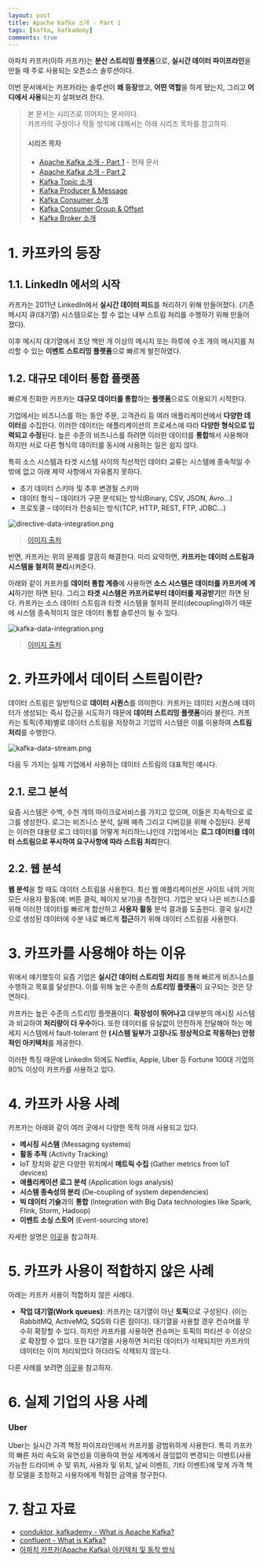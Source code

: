 ```yaml
---
layout: post
title: Apache Kafka 소개 - Part 1
tags: [kafka, kafkademy]
comments: true
---
```


아파치 카프카(이하 카프카)는 **분산 스트리밍 플랫폼**으로, **실시간 데이터 파이프라인**을 만들 때 주로 사용되는 오픈소스 솔루션이다.

이번 문서에서는 카프카라는 솔루션이 **왜 등장**했고, **어떤 역할**을 하게 됐는지, 그리고 **어디에서 사용**되는지 살펴보려 한다.

> 본 문서는 시리즈로 이어지는 문서이다. <br> 카프카의 구성이나 작동 방식에 대해서는 아래 시리즈 목차를 참고하자.
> #### 시리즈 목차
> * [Apache Kafka 소개 - Part 1](https://bky373.github.io/2022-07-01-introduction-to-apache-kafka-part-1/) - 현재 문서
> * [Apache Kafka 소개 - Part 2](https://bky373.github.io/2022-07-02-introduction-to-apache-kafka-part-2/)
> * [Kafka Topic 소개](https://bky373.github.io/2022-07-03-kafka-topics/)
> * [Kafka Producer & Message](https://bky373.github.io/2022-07-04-kafka-producers-and-messages/)
> * [Kafka Consumer 소개](https://bky373.github.io/2022-07-05-kafka-consumers/)
> * [Kafka Consumer Group & Offset](https://bky373.github.io/2022-07-06-kafka-consumer-group-and-offsets/)
> * [Kafka Broker 소개](https://bky373.github.io/2022-07-07-kafka-brokers/)

# 1. 카프카의 등장

## 1.1. LinkedIn 에서의 시작

카프카는 2011년 LinkedIn에서 **실시간 데이터 피드**를 처리하기 위해 만들어졌다. (기존 메시지 큐(대기열) 시스템으로는 할 수 없는 내부
스트림 처리를 수행하기 위해 만들어졌다).

이후 메시지 대기열에서 초당 백만 개 이상의 메시지 또는 하루에 수조 개의 메시지를 처리할 수 있는 **이벤트 스트리밍 플랫폼**으로 빠르게 발전하였다.

## 1.2. 대규모 데이터 통합 플랫폼

빠르게 진화한 카프카는 **대규모 데이터를 통합**하는 **플랫폼**으로도 이용되기 시작한다.

기업에서는 비즈니스를 하는 동안 주문, 고객관리 등 여러 애플리케이션에서 **다양한 데이터**를 수집한다.
이러한 데이터는 애플리케이션의 프로세스에 따라 **다양한 형식으로 입력되고 수정**된다.
높은 수준의 비즈니스를 하려면 이러한 데이터를 **통합**해서 사용해야 하지만 서로 다른 형식의 데이터를 동시에 사용하는 일은 쉽지 않다.

특히 소스 시스템과 타겟 시스템 사이의 직선적인 데이터 교류는 시스템에 종속적일 수밖에 없고 아래 제약 사항에서 자유롭지 못하다.

* 초기 데이터 스키마 및 추후 변경될 스키마
* 데이터 형식 – 데이터가 구문 분석되는 방식(Binary, CSV, JSON, Avro…)
* 프로토콜 – 데이터가 전송되는 방식(TCP, HTTP, REST, FTP, JDBC…)

![directive-data-integration.png](../assets/img/2022-07-01-introduction-to-apache-kafka-part-1/directive-data-integration.png)
> [이미지 출처](https://www.conduktor.io/kafka/what-is-apache-kafka-part-1)

반면, 카프카는 위의 문제를 깔끔히 해결한다. 미리 요약하면, **카프카는 데이터 스트림과 시스템을 철저히 분리**시켜준다.

아래와 같이 카프카를 **데이터 통합 계층**에 사용하면 **소스 시스템은 데이터를 카프카에 게시**하기만 하면 된다. 그리고 **타겟 시스템은 카프카로부터 데이터를 제공받기**만 하면 된다.
카프카는 소스 데이터 스트림과 타켓 시스템을 철저히 분리(decoupling)하기 때문에 시스템 종속적이지 않은 데이터 통합 솔루션이 될 수 있다.

![kafka-data-integration.png](../assets/img/2022-07-01-introduction-to-apache-kafka-part-1/kafka-data-integration.png)
> [이미지 출처](https://www.conduktor.io/kafka/what-is-apache-kafka-part-1)

# 2. 카프카에서 데이터 스트림이란?

데이터 스트림은 일반적으로 **데이터 시퀀스**를 의미한다. 카프카는 데이터 시퀀스에 데이터가 생성되는 즉시 접근을 시도하기 때문에 **데이터 스트리밍 플랫폼**이라 불린다.
카프카는 토픽(주제)별로 데이터 스트림을 저장하고 기업의 시스템은 이를 이용하여 **스트림 처리**를 수행한다.

![kafka-data-stream.png](../assets/img/2022-07-01-introduction-to-apache-kafka-part-1/kafka-data-stream.png)

다음 두 가지는 실제 기업에서 사용하는 데이터 스트림의 대표적인 예시다.

## 2.1. 로그 분석

요즘 시스템은 수백, 수천 개의 마이크로서비스를 가지고 있으며, 이들은 지속적으로 로그를 생성한다. 로그는 비즈니스 분석, 실패 예측 그리고 디버깅을 위해 수집된다.
문제는 이러한 대용량 로그 데이터를 어떻게 처리하느냐인데 기업에서는 **로그 데이터를 데이터 스트림으로 푸시하여 요구사항에 따라 스트림 처리**한다.

## 2.2. 웹 분석

**웹 분석**을 할 때도 데이터 스트림을 사용한다. 최신 웹 애플리케이션은 사이트 내의 거의 모든 사용자 활동(예: 버튼 클릭, 페이지 보기)을 측정한다.
기업은 보다 나은 비즈니스를 위해 이러한 데이터를 빠르게 합산하고 **사용자 활동** 분석 결과를 도출한다. 결국 실시간으로 생성된 데이터에 수분 내로 빠르게 **접근**하기 위해 데이터
스트림을 사용한다.

# 3. 카프카를 사용해야 하는 이유

위에서 얘기했듯이 요즘 기업은 **실시간 데이터 스트리밍 처리**를 통해 빠르게 비즈니스를 수행하고 목표를 달성한다. 이를 위해 높은 수준의 **스트리밍 플랫폼**이 요구되는 것은 당연하다.

카프카는 높은 수준의 스트리밍 플랫폼이다. **확장성이 뛰어나고** 대부분의 메시징 시스템과 비교하여 **처리량이 더 우수**하다.
또한 데이터를 유실없이 안전하게 전달해야 하는 메세지 시스템에서 fault-tolerant 한 **(시스템 일부가 고장나도 정상적으로 작동하는) 안정적인 아키텍처**를 제공한다.

이러한 특징 때문에 LinkedIn 외에도 Netflix, Apple, Uber 등 Fortune 100대 기업의 80% 이상이 카프카를 사용하고 있다.

# 4. 카프카 사용 사례

카프카는 아래와 같이 여러 곳에서 다양한 목적 아래 사용되고 있다. <br>

* **메시징 시스템** (Messaging systems)
* **활동 추적** (Activity Tracking)
* IoT 장치와 같은 다양한 위치에서 **메트릭 수집** (Gather metrics from IoT devices)
* **애플리케이션 로그 분석** (Application logs analysis)
* **시스템 종속성의 분리** (De-coupling of system dependencies)
* **빅 데이터 기술**과의 **통합** (Integration with Big Data technologies like Spark, Flink, Storm, Hadoop)
* **이벤트 소싱 스토어** (Event-sourcing store)

자세한 설명은 [이곳](https://kafka.apache.org/uses)을 참고하자.

# 5. 카프카 사용이 적합하지 않은 사례

아래는 카프카 사용이 적합하지 않은 사례다.

* **작업 대기열(Work queues)**: 카프카는 대기열이 아닌 **토픽**으로 구성된다. (이는 RabbitMQ, ActiveMQ, SQS와 다른 점이다).
  대기열을 사용할 경우 컨슈머를 무수히 확장할 수 있다. 하지만 카프카를 사용하면 컨슈머는 토픽의 파티션 수 이상으로 확장할 수 없다.
  또한 대기열을 사용하면 처리된 데이터가 삭제되지만 카프카의 데이터는 이미 처리되었다 하더라도 삭제되지 않는다.

다른 사례를 보려면 [이곳](https://www.conduktor.io/kafka/what-is-apache-kafka-part-1)을 참고하자.

# 6. 실제 기업의 사용 사례

### Uber

Uber는 실시간 가격 책정 파이프라인에서 카프카를 광범위하게 사용한다.
특히 카프카의 빠른 처리 속도와 유연성을 이용하여 현실 세계에서 끊임없이 변경되는 이벤트(사용 가능한 드라이버 수 및 위치, 사용자 및 위치, 날씨 이벤트, 기타 이벤트)에 맞게 가격
책정 모델을 조정하고 사용자에게 적절한 금액을 청구한다.

# 7. 참고 자료

* [conduktor, kafkademy - What is Apache Kafka?](https://www.conduktor.io/kafka/what-is-apache-kafka)
* [confluent - What is Kafka?](https://www.confluent.io/what-is-apache-kafka/?utm_medium=sem&utm_source=google&utm_campaign=ch.sem_br.nonbrand_tp.prs_tgt.kafka_mt.mbm_rgn.apac_lng.kor_dv.all_con.kafka-general&utm_term=%EC%95%84%ED%8C%8C%EC%B9%98%20%EC%B9%B4%ED%94%84%EC%B9%B4&creative=&device=c&placement=&gclid=Cj0KCQjw1vSZBhDuARIsAKZlijSa-NIfaLuM0Y0ysxpWB2RrMrTxymYHOBrcuS1b7TtVo7v6WEc7YVMaAh5YEALw_wcB)
* [아파치 카프카(Apache Kafka) 아키텍처 및 동작 방식](https://engkimbs.tistory.com/691)
